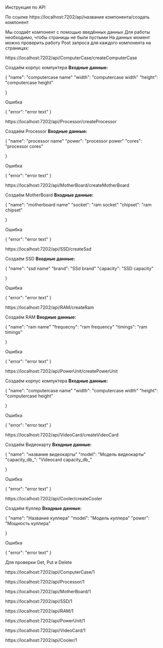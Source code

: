 Инструкция по API

По ссылке https://localhost:7202/api/название компонента/создать компонент

Мы создаёт компонент с помощью введённых данных
Для работы необходимо, чтобы страницы не были пустыми
На данных момент можно проверить работу Post запроса для каждого компонента на страницах:


https://localhost:7202/api/ComputerCase/createComputerCase

Создаём корпус компуктера
**Входные данные:**

{
	"name": "computercase name"
	"width": "computercase width"
	"height": "computercase height"

}

Ошибка

{
	"error": "error text"
}


https://localhost:7202/api/Processor/createProcessor

Создаём Processor
**Входные данные:**

{
	"name": "processor name"
	"power": "processor power"
	"cores": "processor cores"

}

Ошибка

{
	"error": "error text"
}


https://localhost:7202/api/MotherBoard/createMotherBoard

Создаём MotherBoard
**Входные данные:**

{
	"name": "motherboard name"
	"socket": "ram socket"
	"chipset": "ram chipset"

}

Ошибка

{
	"error": "error text"
}


https://localhost:7202/api/SSD/createSsd

Создаём SSD
**Входные данные:**

{
	"name": "ssd name"
	"brand": "SSd brand"
	"capacity": "SSD capacity"

}

Ошибка

{
	"error": "error text"
}


https://localhost:7202/api/RAM/createRam

Создаём RAM
**Входные данные:**

{
	"name": "ram name"
	"frequecny": "ram frequency"
	"timings": "ram timings"

}

Ошибка

{
	"error": "error text"
}


https://localhost:7202/api/PowerUnit/createPowerUnit

Создаём корпус компуктера
**Входные данные:**

{
	"name": "computercase name"
	"width": "computercase width"
	"height": "computercase height"

}

Ошибка

{
	"error": "error text"
}


https://localhost:7202/api/VideoCard/createVideoCard

Создаём Видеокарту
**Входные данные:**

{
	"name": "название видеокарты"
	"model": "Модель видеокарты"
	"capacity_db_": "Videocard capacity_db_"

}

Ошибка

{
	"error": "error text"
}


https://localhost:7202/api/Cooler/createCooler

Создаём Куллер
**Входные данные:**

{
	"name": "Название куллера"
	"model": "Модель куллера"
	"power": "Мощность куллера"

}

Ошибка

{
	"error": "error text"
}



 
   
Для проверки Get, Put и Delete

https://localhost:7202/api/ComputerCase/1


https://localhost:7202/api/Processor/1


https://localhost:7202/api/MotherBoard/1


https://localhost:7202/api/SSD/1


https://localhost:7202/api/RAM/1


https://localhost:7202/api/PowerUnit/1


https://localhost:7202/api/VideoCard/1


https://localhost:7202/api/Cooler/1
